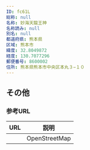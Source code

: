 ```yaml
---
ID: fc61L
総称: null
名称: 妙海天龍王神
名称読み: null
別名: null
都道府県: 熊本県
区域: 熊本市
緯度: 32.8049872
経度: 130.7077296
郵便番号: 8600002
住所: 熊本県熊本市中央区本丸３−１０
---
```


## その他

### 参考URL

| URL | 説明          |
| --- | ------------- |
|     | OpenStreetMap |
